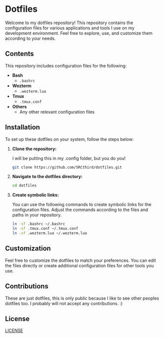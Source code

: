 # Dotfiles

Welcome to my dotfiles repository! This repository contains the configuration files for various applications and tools I use on my development environment. Feel free to explore, use, and customize them according to your needs.

## Contents

This repository includes configuration files for the following:

- **Bash**
  - `.bashrc`
- **Wezterm**
  - `.wezterm.lua`
- **Tmux**
  - `.tmux.conf`
- **Others**
  - Any other relevant configuration files

## Installation

To set up these dotfiles on your system, follow the steps below:

1. **Clone the repository:**

   I will be putting this in my .config folder, but you do you!
   
   ```sh
   git clone https://github.com/SRCthird/dotfiles.git
   ```

1. **Navigate to the dotfiles directory:**

   ```sh
   cd dotfiles
   ```

2. **Create symbolic links:**

   You can use the following commands to create symbolic links for the configuration files. Adjust the commands according to the files and paths in your repository.

   ```sh
   ln -sf .bashrc ~/.bashrc
   ln -sf .tmux.conf ~/.tmux.conf
   ln -sf .wezterm.lua ~/.wezterm.lua
   ```


## Customization

Feel free to customize the dotfiles to match your preferences. You can edit the files directly or create additional configuration files for other tools you use.

## Contributions

These are just dotfiles, this is only public because I like to see other peoples dotfiles too. I probably will not accept any contributions. :)

## License

[LICENSE](LICENSE)

